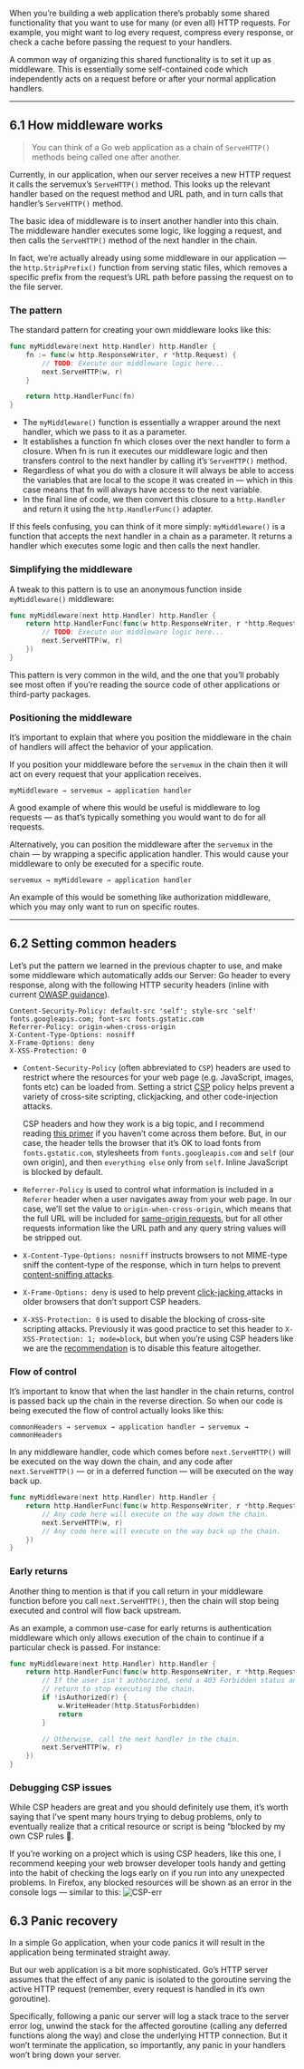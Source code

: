 When you’re building a web application there’s probably some shared functionality that you want to use for many (or even all) HTTP requests. For example, you might want to log every request, compress every response, or check a cache before passing the request to your handlers.

A common way of organizing this shared functionality is to set it up as middleware. This is essentially some self-contained code which independently acts on a request before or after your normal application handlers.

---
## 6.1 How middleware works
> You can think of a Go web application as a chain of `ServeHTTP()` methods being called one after another.

Currently, in our application, when our server receives a new HTTP request it calls the servemux’s `ServeHTTP()` method. This looks up the relevant handler based on the request method and URL path, and in turn calls that handler’s `ServeHTTP()` method.

The basic idea of middleware is to insert another handler into this chain. The middleware handler executes some logic, like logging a request, and then calls the `ServeHTTP()` method of the next handler in the chain.

In fact, we’re actually already using some middleware in our application — the `http.StripPrefix()` function from serving static files, which removes a specific prefix from the request’s URL path before passing the request on to the file server.

### The pattern
The standard pattern for creating your own middleware looks like this:
```go
func myMiddleware(next http.Handler) http.Handler {
    fn := func(w http.ResponseWriter, r *http.Request) {
        // TODO: Execute our middleware logic here...
        next.ServeHTTP(w, r)
    }

    return http.HandlerFunc(fn)
}
```

- The `myMiddleware()` function is essentially a wrapper around the next handler, which we pass to it as a parameter.
- It establishes a function fn which closes over the next handler to form a closure. When fn is run it executes our middleware logic and then transfers control to the next handler by calling it’s `ServeHTTP()` method.
- Regardless of what you do with a closure it will always be able to access the variables that are local to the scope it was created in — which in this case means that fn will always have access to the next variable.
- In the final line of code, we then convert this closure to a `http.Handler` and return it using the `http.HandlerFunc()` adapter.

If this feels confusing, you can think of it more simply: `myMiddleware()` is a function that accepts the next handler in a chain as a parameter. It returns a handler which executes some logic and then calls the next handler.

### Simplifying the middleware
A tweak to this pattern is to use an anonymous function inside `myMiddleware()` middleware:
```go   
func myMiddleware(next http.Handler) http.Handler {
    return http.HandlerFunc(func(w http.ResponseWriter, r *http.Request) {
        // TODO: Execute our middleware logic here...
        next.ServeHTTP(w, r)
    })
}
```
This pattern is very common in the wild, and the one that you’ll probably see most often if you’re reading the source code of other applications or third-party packages.

### Positioning the middleware
It’s important to explain that where you position the middleware in the chain of handlers will affect the behavior of your application.

If you position your middleware before the `servemux` in the chain then it will act on every request that your application receives.
```
myMiddleware → servemux → application handler
```

A good example of where this would be useful is middleware to log requests — as that’s typically something you would want to do for all requests.

Alternatively, you can position the middleware after the `servemux` in the chain — by wrapping a specific application handler. This would cause your middleware to only be executed for a specific route.
```
servemux → myMiddleware → application handler
```

An example of this would be something like authorization middleware, which you may only want to run on specific routes.

---
## 6.2 Setting common headers
Let’s put the pattern we learned in the previous chapter to use, and make some middleware which automatically adds our Server: Go header to every response, along with the following HTTP security headers (inline with current [OWASP guidance](https://owasp.org/www-project-secure-headers/)).

```
Content-Security-Policy: default-src 'self'; style-src 'self' fonts.googleapis.com; font-src fonts.gstatic.com
Referrer-Policy: origin-when-cross-origin
X-Content-Type-Options: nosniff
X-Frame-Options: deny
X-XSS-Protection: 0
```
- `Content-Security-Policy` (often abbreviated to `CSP`) headers are used to restrict where the resources for your web page (e.g. JavaScript, images, fonts etc) can be loaded from. Setting a strict [CSP](https://developer.mozilla.org/en-US/docs/Web/HTTP/CSP) policy helps prevent a variety of cross-site scripting, clickjacking, and other code-injection attacks.

    CSP headers and how they work is a big topic, and I recommend reading [this primer](https://developer.mozilla.org/en-US/docs/Web/HTTP/CSP) if you haven’t come across them before. But, in our case, the header tells the browser that it’s OK to load fonts from `fonts.gstatic.com`, stylesheets from `fonts.googleapis.com` and `self` (our own origin), and then `everything else` only from `self`. Inline JavaScript is blocked by default.
- `Referrer-Policy` is used to control what information is included in a `Referer` header when a user navigates away from your web page. In our case, we’ll set the value to `origin-when-cross-origin`, which means that the full URL will be included for [same-origin requests](https://developer.mozilla.org/en-US/docs/Web/Security/Same-origin_policy), but for all other requests information like the URL path and any query string values will be stripped out.
- `X-Content-Type-Options: nosniff` instructs browsers to not MIME-type sniff the content-type of the response, which in turn helps to prevent [content-sniffing attacks](https://security.stackexchange.com/questions/7506/using-file-extension-and-mime-type-as-output-by-file-i-b-combination-to-dete/7531#7531).
- `X-Frame-Options: deny` is used to help prevent [click-jacking ](https://developer.mozilla.org/en-US/docs/Web/Security/Types_of_attacks#click-jacking) attacks in older browsers that don’t support CSP headers.
- `X-XSS-Protection: 0` is used to disable the blocking of cross-site scripting attacks. Previously it was good practice to set this header to `X-XSS-Protection: 1; mode=block`, but when you’re using CSP headers like we are the [recommendation](https://owasp.org/www-project-secure-headers/#x-xss-protection) is to disable this feature altogether.

### Flow of control
It’s important to know that when the last handler in the chain returns, control is passed back up the chain in the reverse direction. So when our code is being executed the flow of control actually looks like this:
```
commonHeaders → servemux → application handler → servemux → commonHeaders
```

In any middleware handler, code which comes before `next.ServeHTTP()` will be executed on the way down the chain, and any code after `next.ServeHTTP()` — or in a deferred function — will be executed on the way back up.
```go
func myMiddleware(next http.Handler) http.Handler {
    return http.HandlerFunc(func(w http.ResponseWriter, r *http.Request) {
        // Any code here will execute on the way down the chain.
        next.ServeHTTP(w, r)
        // Any code here will execute on the way back up the chain.
    })
}
```

### Early returns
Another thing to mention is that if you call return in your middleware function before you call `next.ServeHTTP()`, then the chain will stop being executed and control will flow back upstream.

As an example, a common use-case for early returns is authentication middleware which only allows execution of the chain to continue if a particular check is passed. For instance:

```go
func myMiddleware(next http.Handler) http.Handler {
    return http.HandlerFunc(func(w http.ResponseWriter, r *http.Request) {
        // If the user isn't authorized, send a 403 Forbidden status and
        // return to stop executing the chain.
        if !isAuthorized(r) {
            w.WriteHeader(http.StatusForbidden)
            return
        }

        // Otherwise, call the next handler in the chain.
        next.ServeHTTP(w, r)
    })
}
```

### Debugging CSP issues
While CSP headers are great and you should definitely use them, it’s worth saying that I’ve spent many hours trying to debug problems, only to eventually realize that a critical resource or script is being “blocked by my own CSP rules 🤦.

If you’re working on a project which is using CSP headers, like this one, I recommend keeping your web browser developer tools handy and getting into the habit of checking the logs early on if you run into any unexpected problems. In Firefox, any blocked resources will be shown as an error in the console logs — similar to this:
![CSP-err](CSP-err.png)

## 6.3 Panic recovery
In a simple Go application, when your code panics it will result in the application being terminated straight away.

But our web application is a bit more sophisticated. Go’s HTTP server assumes that the effect of any panic is isolated to the goroutine serving the active HTTP request (remember, every request is handled in it’s own goroutine).

Specifically, following a panic our server will log a stack trace to the server error log, unwind the stack for the affected goroutine (calling any deferred functions along the way) and close the underlying HTTP connection. But it won’t terminate the application, so importantly, any panic in your handlers won’t bring down your server.
